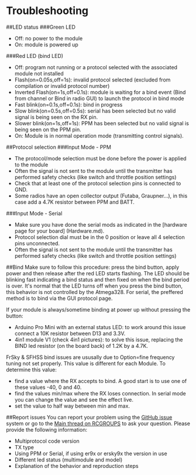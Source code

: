 # Troubleshooting

##LED status
###Green LED
- Off: no power to the module
- On: module is powered up 

###Red LED (bind LED)
- Off: program not running or a protocol selected with the associated module not installed
- Flash(on=0.05s,off=1s): invalid protocol selected (excluded from compilation or invalid protocol number)
- Inverted Flash(on=1s,off=0.1s): module is waiting for a bind event (Bind from channel or Bind in radio GUI) to launch the protocol in bind mode
- Fast blink(on=0.1s,off=0.1s): bind in progress
- Slow blink(on=0.5s,off=0.5s): serial has been selected but no valid signal is being seen on the RX pin.
- Slower blink(on=1s,off=1s): PPM has been selected but no valid signal is being seen on the PPM pin.
- On: Module is in normal operation mode (transmitting control signals).

##Protocol selection
###Input Mode - PPM
- The protocol/mode selection must be done before the power is applied to the module
- Often the signal is not sent to the module until the transmitter has performed safety checks (like switch and throttle position settings)
- Check that at least one of the protocol selection pins is connected to GND.
- Some radios have an open collector output (Futaba, Graupner...), in this case add a 4.7K resistor between PPM and BATT.

###Input Mode - Serial
- Make sure you have done the serial mods as indicated in the [hardware page for your board] (Hardware.md).
- Protocol selection dial must be in the 0 position or leave all 4 selection pins unconnected.
- Often the signal is not sent to the module until the transmitter has performed safety checks (like switch and throttle position settings)

##Bind
Make sure to follow this procedure: press the bind button, apply power and then release after the red LED starts flashing. The LED should be blinking fast indicating a bind status and then fixed on when the bind period is over. It's normal that the LED turns off when you press the bind button, this behavior is not controlled by the Atmega328.
For serial, the preffered method is to bind via the GUI protocol page.

If your module is always/sometime binding at power up without pressing the button:
 - Arduino Pro Mini with an external status LED: to work around this issue connect a 10K resistor between D13 and 3.3V.
 - 4in1 module V1 (check 4in1 pictures): to solve this issue, replacing the BIND led resistor (on the board back) of 1.2K by a 4.7K.

FrSky & SFHSS bind issues are ususally due to Option=fine frequency tuning not set properly. This value is different for each Module. To determine this value:
 - find a value where the RX accepts to bind. A good start is to use one of these values -40, 0 and 40.
 - find the values min/max where the RX loses connection. In serial mode you can change the value and see the effect live.
 - set the value to half way between min and max.

##Report issues
You can report your problem using the [GitHub issue](https://github.com/pascallanger/DIY-Multiprotocol-TX-Module/issues) system or go to the [Main thread on RCGROUPS](http://www.rcgroups.com/forums/showthread.php?t=2165676) to ask your question.
Please provide the following information:
- Multiprotocol code version
- TX type
- Using PPM or Serial, if using er9x or ersky9x the version in use
- Different led status (multimodule and model)
- Explanation of the behavior and reproduction steps
